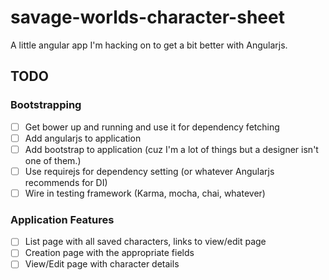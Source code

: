 # savage-worlds-character-sheet

A little angular app I'm hacking on to get a bit better with Angularjs.

## TODO

### Bootstrapping

- [ ] Get bower up and running and use it for dependency fetching
- [ ] Add angularjs to application
- [ ] Add bootstrap to application (cuz I'm a lot of things but a designer isn't one of them.)
- [ ] Use requirejs for dependency setting (or whatever Angularjs recommends for DI)
- [ ] Wire in testing framework (Karma, mocha, chai, whatever)

### Application Features

- [ ] List page with all saved characters, links to view/edit page
- [ ] Creation page with the appropriate fields
- [ ] View/Edit page with character details
